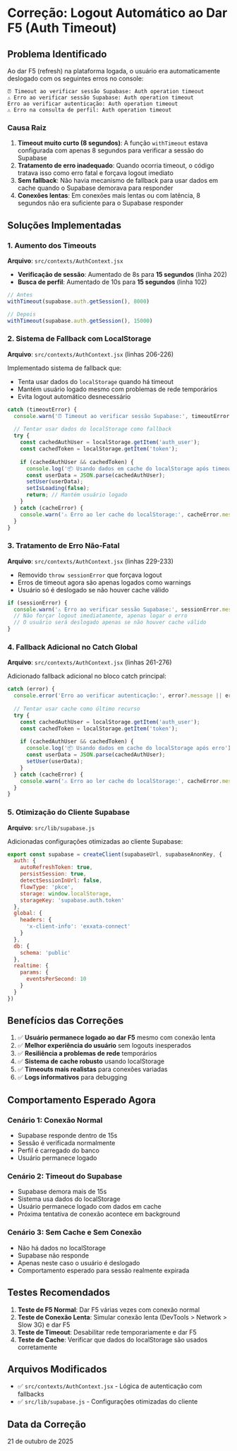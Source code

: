 # Correção: Logout Automático ao Dar F5 (Auth Timeout)

## Problema Identificado

Ao dar F5 (refresh) na plataforma logada, o usuário era automaticamente deslogado com os seguintes erros no console:

```
⏰ Timeout ao verificar sessão Supabase: Auth operation timeout
⚠️ Erro ao verificar sessão Supabase: Auth operation timeout
Erro ao verificar autenticação: Auth operation timeout
⚠️ Erro na consulta de perfil: Auth operation timeout
```

### Causa Raiz

1. **Timeout muito curto (8 segundos)**: A função `withTimeout` estava configurada com apenas 8 segundos para verificar a sessão do Supabase
2. **Tratamento de erro inadequado**: Quando ocorria timeout, o código tratava isso como erro fatal e forçava logout imediato
3. **Sem fallback**: Não havia mecanismo de fallback para usar dados em cache quando o Supabase demorava para responder
4. **Conexões lentas**: Em conexões mais lentas ou com latência, 8 segundos não era suficiente para o Supabase responder

## Soluções Implementadas

### 1. Aumento dos Timeouts

**Arquivo**: `src/contexts/AuthContext.jsx`

- **Verificação de sessão**: Aumentado de 8s para **15 segundos** (linha 202)
- **Busca de perfil**: Aumentado de 10s para **15 segundos** (linha 102)

```javascript
// Antes
withTimeout(supabase.auth.getSession(), 8000)

// Depois
withTimeout(supabase.auth.getSession(), 15000)
```

### 2. Sistema de Fallback com LocalStorage

**Arquivo**: `src/contexts/AuthContext.jsx` (linhas 206-226)

Implementado sistema de fallback que:
- Tenta usar dados do `localStorage` quando há timeout
- Mantém usuário logado mesmo com problemas de rede temporários
- Evita logout automático desnecessário

```javascript
catch (timeoutError) {
  console.warn('⏰ Timeout ao verificar sessão Supabase:', timeoutError.message);
  
  // Tentar usar dados do localStorage como fallback
  try {
    const cachedAuthUser = localStorage.getItem('auth_user');
    const cachedToken = localStorage.getItem('token');
    
    if (cachedAuthUser && cachedToken) {
      console.log('📦 Usando dados em cache do localStorage após timeout');
      const userData = JSON.parse(cachedAuthUser);
      setUser(userData);
      setIsLoading(false);
      return; // Mantém usuário logado
    }
  } catch (cacheError) {
    console.warn('⚠️ Erro ao ler cache do localStorage:', cacheError.message);
  }
}
```

### 3. Tratamento de Erro Não-Fatal

**Arquivo**: `src/contexts/AuthContext.jsx` (linhas 229-233)

- Removido `throw sessionError` que forçava logout
- Erros de timeout agora são apenas logados como warnings
- Usuário só é deslogado se não houver cache válido

```javascript
if (sessionError) {
  console.warn('⚠️ Erro ao verificar sessão Supabase:', sessionError.message || sessionError);
  // Não forçar logout imediatamente, apenas logar o erro
  // O usuário será deslogado apenas se não houver cache válido
}
```

### 4. Fallback Adicional no Catch Global

**Arquivo**: `src/contexts/AuthContext.jsx` (linhas 261-276)

Adicionado fallback adicional no bloco catch principal:

```javascript
catch (error) {
  console.error('Erro ao verificar autenticação:', error?.message || error || 'Erro desconhecido');
  
  // Tentar usar cache como último recurso
  try {
    const cachedAuthUser = localStorage.getItem('auth_user');
    const cachedToken = localStorage.getItem('token');
    
    if (cachedAuthUser && cachedToken) {
      console.log('📦 Usando dados em cache do localStorage após erro');
      const userData = JSON.parse(cachedAuthUser);
      setUser(userData);
    }
  } catch (cacheError) {
    console.warn('⚠️ Erro ao ler cache do localStorage:', cacheError.message);
  }
}
```

### 5. Otimização do Cliente Supabase

**Arquivo**: `src/lib/supabase.js`

Adicionadas configurações otimizadas ao cliente Supabase:

```javascript
export const supabase = createClient(supabaseUrl, supabaseAnonKey, {
  auth: {
    autoRefreshToken: true,
    persistSession: true,
    detectSessionInUrl: false,
    flowType: 'pkce',
    storage: window.localStorage,
    storageKey: 'supabase.auth.token'
  },
  global: {
    headers: {
      'x-client-info': 'exxata-connect'
    }
  },
  db: {
    schema: 'public'
  },
  realtime: {
    params: {
      eventsPerSecond: 10
    }
  }
})
```

## Benefícios das Correções

1. ✅ **Usuário permanece logado ao dar F5** mesmo com conexão lenta
2. ✅ **Melhor experiência do usuário** sem logouts inesperados
3. ✅ **Resiliência a problemas de rede** temporários
4. ✅ **Sistema de cache robusto** usando localStorage
5. ✅ **Timeouts mais realistas** para conexões variadas
6. ✅ **Logs informativos** para debugging

## Comportamento Esperado Agora

### Cenário 1: Conexão Normal
- Supabase responde dentro de 15s
- Sessão é verificada normalmente
- Perfil é carregado do banco
- Usuário permanece logado

### Cenário 2: Timeout do Supabase
- Supabase demora mais de 15s
- Sistema usa dados do localStorage
- Usuário permanece logado com dados em cache
- Próxima tentativa de conexão acontece em background

### Cenário 3: Sem Cache e Sem Conexão
- Não há dados no localStorage
- Supabase não responde
- Apenas neste caso o usuário é deslogado
- Comportamento esperado para sessão realmente expirada

## Testes Recomendados

1. **Teste de F5 Normal**: Dar F5 várias vezes com conexão normal
2. **Teste de Conexão Lenta**: Simular conexão lenta (DevTools > Network > Slow 3G) e dar F5
3. **Teste de Timeout**: Desabilitar rede temporariamente e dar F5
4. **Teste de Cache**: Verificar que dados do localStorage são usados corretamente

## Arquivos Modificados

- ✅ `src/contexts/AuthContext.jsx` - Lógica de autenticação com fallbacks
- ✅ `src/lib/supabase.js` - Configurações otimizadas do cliente

## Data da Correção

21 de outubro de 2025
